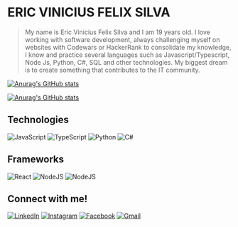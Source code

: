 # ERIC VINICIUS FELIX SILVA

> My name is Eric Vinicius Felix Silva and I am 19 years old. I love working with software development, always challenging myself on websites with Codewars or HackerRank to consolidate my knowledge, I know and practice several languages such as Javascript/Typescript, Node Js, Python, C#, SQL and other technologies. My biggest dream is to create something that contributes to the IT community.

[![Anurag's GitHub stats](https://github-readme-stats.vercel.app/api?username=Ericvini000&show_icons=true&theme=dracula&include_all_commits=true)](https://github.com/anuraghazra/github-readme-stats)

[![Anurag's GitHub stats](https://github-readme-stats.vercel.app/api/top-langs/?username=Ericvini000&layout=compact&langs_count=8&theme=dracula)](https://github.com/anuraghazra/github-readme-stats)

## Technologies

![JavaScript](https://img.shields.io/badge/JavaScript-000?style=for-the-badge&logo=javascript) ![TypeScript](https://img.shields.io/badge/TypeScript-000?style=for-the-badge&logo=typescript) ![Python](https://img.shields.io/badge/Python-000?style=for-the-badge&logo=python) ![C#](https://img.shields.io/badge/C%23-000?style=for-the-badge&logo=c-sharp&logoColor=823085)

## Frameworks
![React](https://img.shields.io/badge/React-000?style=for-the-badge&logo=react)
![NodeJS](https://img.shields.io/badge/NodeJs-000?style=for-the-badge&logo=nodedotjs)
![NodeJS](https://img.shields.io/badge/Express-000?style=for-the-badge&logo=express)
  
## Connect with me!

[![LinkedIn](https://img.shields.io/badge/LinkedIn-fff?style=for-the-badge&logo=linkedin&logoColor=0E76A8)](https://www.linkedin.com/in/eric-vinicius-felix-silva-457b63249/) [![Instagram](https://img.shields.io/badge/Instagram-E4405F?style=for-the-badge&logo=instagram&logoColor=white)](https://www.instagram.com/_ericvini_/) [![Facebook](https://img.shields.io/badge/Facebook-fff?style=for-the-badge&logo=facebook)](https://www.facebook.com/eric.felixsilva/) [![Gmail](https://img.shields.io/badge/-Gmail-%23333?style=for-the-badge&logo=gmail&logoColor=white)](mailto:ericviniciusfelixsilva@gmail.com)
